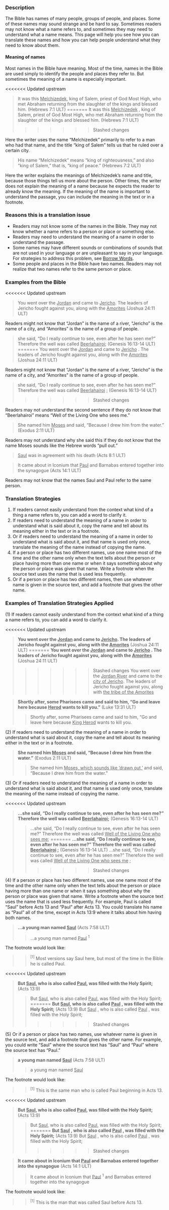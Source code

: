 
### Description

The Bible has names of many people, groups of people, and places. Some of these names may sound strange and be hard to say. Sometimes readers may not know what a name refers to, and sometimes they may need to understand what a name means. This page will help you see how you can translate these names and how you can help people understand what they need to know about them.

#### Meaning of names

Most names in the Bible have meaning. Most of the time, names in the Bible are used simply to identify the people and places they refer to. But sometimes the meaning of a name is especially important.

<<<<<<< Updated upstream
> It was this <u>Melchizedek</u>, king of Salem, priest of God Most High, who met Abraham returning from the slaughter of the kings and blessed him. (Hebrews 7:1 ULT)
=======
> It was this <u>Melchizedek</u> , king of Salem, priest of God Most High, who met Abraham returning from the slaughter of the kings and blessed him. (Hebrews 7:1 ULT)
>>>>>>> Stashed changes

Here the writer uses the name “Melchizedek” primarily to refer to a man who had that name, and the title “king of Salem” tells us that he ruled over a certain city.

> His name “Melchizedek” means “king of righteousness,” and also “king of Salem,” that is, “king of peace.” (Hebrews 7:2 ULT)

Here the writer explains the meanings of Melchizedek’s name and title, because those things tell us more about the person. Other times, the writer does not explain the meaning of a name because he expects the reader to already know the meaning. If the meaning of the name is important to understand the passage, you can include the meaning in the text or in a footnote.

### Reasons this is a translation issue

* Readers may not know some of the names in the Bible. They may not know whether a name refers to a person or place or something else.
* Readers may need to understand the meaning of a name in order to understand the passage.
* Some names may have different sounds or combinations of sounds that are not used in your language or are unpleasant to say in your language. For strategies to address this problem, see [Borrow Words](../translate-transliterate/01.md).
* Some people and places in the Bible have two names. Readers may not realize that two names refer to the same person or place.

### Examples from the Bible

<<<<<<< Updated upstream
> You went over the <u>Jordan</u> and came to <u>Jericho</u>. The leaders of Jericho fought against you, along with the <u>Amorites</u> (Joshua 24:11 ULT)

Readers might not know that “Jordan” is the name of a river, “Jericho” is the name of a city, and “Amorites” is the name of a group of people.

> she said, “Do I really continue to see, even after he has seen me?” Therefore the well was called <u>Beerlahairoi</u>; (Genesis 16:13-14 ULT)
=======
> You went over the <u>Jordan</u> and came to <u>Jericho</u> . The leaders of Jericho fought against you, along with the <u>Amorites</u> (Joshua 24:11 ULT)

Readers might not know that “Jordan” is the name of a river, “Jericho” is the name of a city, and “Amorites” is the name of a group of people.

> she said, “Do I really continue to see, even after he has seen me?” Therefore the well was called <u>Beerlahairoi</u> ; (Genesis 16:13-14 ULT)
>>>>>>> Stashed changes

Readers may not understand the second sentence if they do not know that “Beerlahairoi” means “Well of the Living One who sees me.”

> She named him <u>Moses</u> and said, “Because I drew him from the water.” (Exodus 2:11 ULT)

Readers may not understand why she said this if they do not know that the name Moses sounds like the Hebrew words “pull out.”

> <u>Saul</u> was in agreement with his death (Acts 8:1 ULT)<br> 


<blockquote> It came about in Iconium that <u>Paul</u> and Barnabas entered together into the synagogue (Acts 14:1 ULT) </blockquote> 

Readers may not know that the names Saul and Paul refer to the same person.

### Translation Strategies

1. If readers cannot easily understand from the context what kind of a thing a name refers to, you can add a word to clarify it.
1. If readers need to understand the meaning of a name in order to understand what is said about it, copy the name and tell about its meaning either in the text or in a footnote.
1. Or if readers need to understand the meaning of a name in order to understand what is said about it, and that name is used only once, translate the meaning of the name instead of copying the name.
1. If a person or place has two different names, use one name most of the time and the other name only when the text tells about the person or place having more than one name or when it says something about why the person or place was given that name. Write a footnote when the source text uses the name that is used less frequently.
1. Or if a person or place has two different names, then use whatever name is given in the source text, and add a footnote that gives the other name.

### Examples of Translation Strategies Applied

(1) If readers cannot easily understand from the context what kind of a thing a name refers to, you can add a word to clarify it.

<<<<<<< Updated upstream
> **You went over the <u>Jordan</u> and came to <u>Jericho</u>. The leaders of Jericho fought against you, along with the <u>Amorites</u>** (Joshua 24:11 ULT)
=======
> **You went over the <u>Jordan</u> and came to <u>Jericho</u> . The leaders of Jericho fought against you, along with the <u>Amorites</u>** (Joshua 24:11 ULT)
>>>>>>> Stashed changes
>> You went over the <u>Jordan River</u> and came to the <u>city of Jericho</u>. The leaders of Jericho fought against you, along with <u>the tribe of the Amorites</u> 

> **Shortly after, some Pharisees came and said to him, “Go and leave here because <u>Herod</u> wants to kill you.”** (Luke 13:31 ULT)
>> Shortly after, some Pharisees came and said to him, “Go and leave here because <u>King Herod</u> wants to kill you.

(2) If readers need to understand the meaning of a name in order to understand what is said about it, copy the name and tell about its meaning either in the text or in a footnote.

> **She named him <u>Moses</u> and said, “Because I drew him from the water.”** (Exodus 2:11 ULT)
>> She named him <u>Moses, which sounds like ‘drawn out,’</u> and said, “Because I drew him from the water.”

(3) Or if readers need to understand the meaning of a name in order to understand what is said about it, and that name is used only once, translate the meaning of the name instead of copying the name.

<<<<<<< Updated upstream
> **…she said, “Do I really continue to see, even after he has seen me?” Therefore the well was called <u>Beerlahairoi</u>;** (Genesis 16:13-14 ULT)
>> …she said, “Do I really continue to see, even after he has seen me?” Therefore the well was called <u>Well of the Living One who sees me</u>;
=======
> **…she said, “Do I really continue to see, even after he has seen me?” Therefore the well was called <u>Beerlahairoi</u> ;** (Genesis 16:13-14 ULT)
>> …she said, “Do I really continue to see, even after he has seen me?” Therefore the well was called <u>Well of the Living One who sees me</u> ;
>>>>>>> Stashed changes

(4) If a person or place has two different names, use one name most of the time and the other name only when the text tells about the person or place having more than one name or when it says something about why the person or place was given that name. Write a footnote when the source text uses the name that is used less frequently. For example, Paul is called “Saul” before Acts 13 and “Paul” after Acts 13. You could translate his name as “Paul” all of the time, except in Acts 13:9 where it talks about him having both names.

> **…a young man named <u>Saul</u>** (Acts 7:58 ULT)
>> …a young man named <u>Paul</u> <sup> 1</sup> 

The footnote would look like:

>> <sup> [1]</sup> Most versions say Saul here, but most of the time in the Bible he is called Paul.

<<<<<<< Updated upstream
> **But <u>Saul</u>, who is also called <u>Paul</u>, was filled with the Holy Spirit;** (Acts 13:9)
>> But <u>Saul</u>, who is also called <u>Paul</u>, was filled with the Holy Spirit;
=======
> **But <u>Saul</u>, who is also called <u>Paul</u> , was filled with the Holy Spirit;** (Acts 13:9)
>> But <u>Saul</u> , who is also called <u>Paul</u> , was filled with the Holy Spirit;
>>>>>>> Stashed changes

(5) Or if a person or place has two names, use whatever name is given in the source text, and add a footnote that gives the other name. For example, you could write “Saul” where the source text has “Saul” and “Paul” where the source text has “Paul.”

> **a young man named <u>Saul</u>** (Acts 7:58 ULT)
>> a young man named <u>Saul</u> 

The footnote would look like:

>> <sup> [1]</sup> This is the same man who is called Paul beginning in Acts 13.

<<<<<<< Updated upstream
> **But <u>Saul</u>, who is also called <u>Paul</u>, was filled with the Holy Spirit;** (Acts 13:9)
>> But <u>Saul</u>, who is also called <u>Paul</u>, was filled with the Holy Spirit;
=======
> **But <u>Saul</u> , who is also called <u>Paul</u> , was filled with the Holy Spirit;** (Acts 13:9)
>> But <u>Saul</u> , who is also called <u>Paul</u> , was filled with the Holy Spirit;
>>>>>>> Stashed changes

> **It came about in Iconium that <u>Paul</u> and Barnabas entered together into the synagogue** (Acts 14:1 ULT)
>> It came about in Iconium that <u>Paul</u> <sup> 1</sup> and Barnabas entered together into the synagogue

The footnote would look like:

>> <sup> [1]</sup> This is the man that was called Saul before Acts 13.

